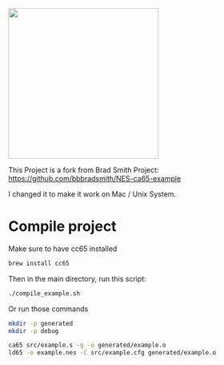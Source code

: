 <image src="https://s6.gifyu.com/images/ezgif-4-49e9da646b57.gif" width="300px">

This Project is a fork from Brad Smith Project: 
https://github.com/bbbradsmith/NES-ca65-example

I changed it to make it work on Mac / Unix System.

# Compile project

Make sure to have cc65 installed
```bash
brew install cc65
```
Then in the main directory, run this script:
```bash
./compile_example.sh
```
Or run those commands
```bash
mkdir -p generated
mkdir -p debug

ca65 src/example.s -g -o generated/example.o
ld65 -o example.nes -C src/example.cfg generated/example.o 
```
